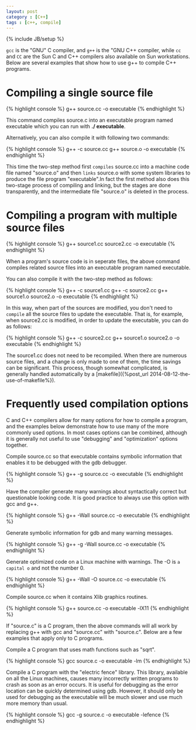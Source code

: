 ```yaml
---
layout: post
category : [C++]
tags : [c++, compile]
---
```

{% include JB/setup %}

`gcc` is the "GNU" C compiler, and `g++` is the "GNU C++ compiler, while `cc` and `CC` are the Sun C and C++ compilers
also available on Sun workstations. Below are several examples that show how to use g++ to compile C++ programs.

# Compiling a single source file

{% highlight console %}
g++ source.cc -o executable
{% endhighlight %}

This command compiles source.c into an executable program named executable which you can run with **./ executable**.

Alternatively, you can also compile it with following two commands:

{% highlight console %}
g++ -c source.cc
g++ source.o -o executable
{% endhighlight %}

This time the two-step method first `compiles` source.cc into a machine code file named "source.o" and then `links`
source.o with some system libraries to produce the file program "executable".In fact the first method also does this
two-stage process of compiling and linking, but the stages are done transparently, and the intermediate file "source.o"
is deleted in the process.

# Compiling a program with multiple source files

{% highlight console %}
g++ source1.cc source2.cc -o executable
{% endhighlight %}

When a program's source code is in seperate files, the above command compiles related source files into an executable
program named executable.

You can also compile it with the two-step method as follows:

{% highlight console %}
g++ -c source1.cc
g++ -c source2.cc
g++ source1.o source2.o -o executable
{% endhighlight %}

In this way, when part of the sources are modified, you don't need to `compile` all the source files to update the
executable. That is, for example, when source2.cc is modified, in order to update the executable, you can do as follows:

{% highlight console %}
g++ -c source2.cc
g++ source1.o source2.o -o executable
{% endhighlight %}

The source1.cc does not need to be recompiled. When there are numerous source files, and a change is only made to one
of them, the time savings can be significant. This process, though somewhat complicated, is generally handled
automatically by a [makefile]({%post_url 2014-08-12-the-use-of-makefile%}).

# Frequently used compilation options

C and C++ compilers allow for many options for how to compile a program, and the examples below demonstrate how to use
many of the more commonly used options. In most cases options can be combined, although it is generally not useful to
use "debugging" and "optimization" options together.

Compile source.cc so that executable contains symbolic information that enables it to be debugged with the gdb debugger.

{% highlight console %}
g++ -g source.cc -o executable
{% endhighlight %}

Have the compiler generate many warnings about syntactically correct but questionable looking code. It is good practice
to always use this option with gcc and g++.

{% highlight console %}
g++ -Wall source.cc -o executable
{% endhighlight %}

Generate symbolic information for gdb and many warning messages.

{% highlight console %}
g++ -g -Wall source.cc -o executable
{% endhighlight %}

Generate optimized code on a Linux machine with warnings. The -O is `a capital o` and not the number 0.

{% highlight console %}
g++ -Wall -O source.cc -o executable
{% endhighlight %}

Compile source.cc when it contains Xlib graphics routines.

{% highlight console %}
g++ source.cc -o executable -lX11
{% endhighlight %}

If "source.c" is a C program, then the above commands will all work by replacing g++ with gcc and "source.cc" with
"source.c". Below are a few examples that apply only to C programs.

Compile a C program that uses math functions such as "sqrt".

{% highlight console %}
gcc source.c -o executable -lm
{% endhighlight %}

Compile a C program with the "electric fence" library. This library, available on all the Linux machines, causes many
incorrectly written programs to crash as soon as an error occurs. It is useful for debugging as the error location can
be quickly determined using gdb. However, it should only be used for debugging as the executable will be much slower
and use much more memory than usual.

{% highlight console %}
gcc -g source.c -o executable -lefence
{% endhighlight %}